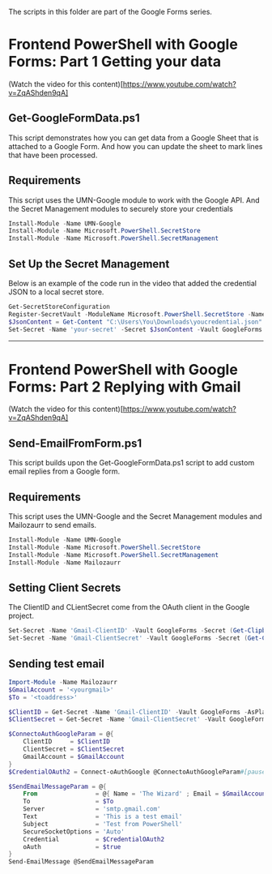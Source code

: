 The scripts in this folder are part of the Google Forms series.

# Frontend PowerShell with Google Forms: Part 1 Getting your data
(Watch the video for this content)[https://www.youtube.com/watch?v=ZqAShden9qA]

## Get-GoogleFormData.ps1
This script demonstrates how you can get data from a Google Sheet that is attached to a Google Form. And how you can update the sheet to mark lines that have been processed.

## Requirements 
This script uses the UMN-Google module to work with the Google API. And the Secret Management modules to securely store your credentials
```powershell
Install-Module -Name UMN-Google
Install-Module -Name Microsoft.PowerShell.SecretStore
Install-Module -Name Microsoft.PowerShell.SecretManagement
```

## Set Up the Secret Management
Below is an example of the code run in the video that added the credential JSON to a local secret store.
```powershell
Get-SecretStoreConfiguration
Register-SecretVault -ModuleName Microsoft.PowerShell.SecretStore -Name GoogleForms
$JsonContent = Get-Content "C:\Users\You\Downloads\youcredential.json" -Raw
Set-Secret -Name 'your-secret' -Secret $JsonContent -Vault GoogleForms
```
----

# Frontend PowerShell with Google Forms: Part 2 Replying with Gmail
(Watch the video for this content)[https://www.youtube.com/watch?v=ZqAShden9qA]

## Send-EmailFromForm.ps1
This script builds upon the Get-GoogleFormData.ps1 script to add custom email replies from a Google form.

## Requirements 
This script uses the UMN-Google and the Secret Management modules and Mailozaurr to send emails.
```powershell
Install-Module -Name UMN-Google
Install-Module -Name Microsoft.PowerShell.SecretStore
Install-Module -Name Microsoft.PowerShell.SecretManagement
Install-Module -Name Mailozaurr
```

## Setting Client Secrets 
The ClientID and CLientSecret come from the OAuth client in the Google project.
```powershell
Set-Secret -Name 'Gmail-ClientID' -Vault GoogleForms -Secret (Get-Clipboard)
Set-Secret -Name 'Gmail-ClientSecret' -Vault GoogleForms -Secret (Get-Clipboard)
```

## Sending test email
```powershell
Import-Module -Name Mailozaurr
$GmailAccount = '<yourgmail>'
$To = '<toaddress>'

$ClientID = Get-Secret -Name 'Gmail-ClientID' -Vault GoogleForms -AsPlainText
$ClientSecret = Get-Secret -Name 'Gmail-ClientSecret' -Vault GoogleForms -AsPlainText

$ConnectoAuthGoogleParam = @{
	ClientID     = $ClientID
	ClientSecret = $ClientSecret
	GmailAccount = $GmailAccount
}
$CredentialOAuth2 = Connect-oAuthGoogle @ConnectoAuthGoogleParam#[pause]

$SendEmailMessageParam = @{
	From                = @{ Name = 'The Wizard' ; Email = $GmailAccount }
	To                  = $To
	Server              = 'smtp.gmail.com'
	Text                = 'This is a test email'
	Subject             = 'Test from PowerShell'
	SecureSocketOptions = 'Auto'
	Credential          = $CredentialOAuth2
	oAuth               = $true
}
Send-EmailMessage @SendEmailMessageParam
```